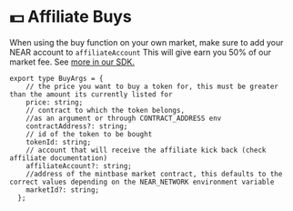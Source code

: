 # 💵 Affiliate Buys

When using the buy function on your own market, make sure to add your NEAR account to `affiliateAccount` This will give earn you 50% of our market fee. See [more in our SDK.](https://docs.mintbase.xyz/dev/mintbase-sdk-ref/sdk/buy#buy-args-buyargs-nearcontractcall)



```
export type BuyArgs = {
    // the price you want to buy a token for, this must be greater than the amount its currently listed for
    price: string;
    // contract to which the token belongs,
    //as an argument or through CONTRACT_ADDRESS env
    contractAddress?: string;
    // id of the token to be bought
    tokenId: string;
    // account that will receive the affiliate kick back (check affiliate documentation)
    affiliateAccount?: string;
    //address of the mintbase market contract, this defaults to the correct values depending on the NEAR_NETWORK environment variable
    marketId?: string;
  };
```

